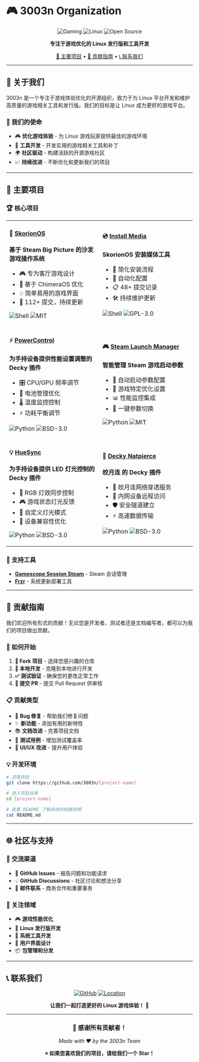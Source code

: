 # 🎮 3003n Organization

<div align="center">

![Gaming](https://img.shields.io/badge/Focus-Gaming-blue?style=for-the-badge&logo=steam)
![Linux](https://img.shields.io/badge/Platform-Linux-orange?style=for-the-badge&logo=linux)
![Open Source](https://img.shields.io/badge/License-Open%20Source-green?style=for-the-badge&logo=opensourceinitiative)

**专注于游戏优化的 Linux 发行版和工具开发**

[🌟 主要项目](#-主要项目) • [🤝 贡献指南](#-贡献指南) • [📞 联系我们](#-联系我们)

</div>

---

## 🚀 关于我们

3003n 是一个专注于游戏体验优化的开源组织，致力于为 Linux 平台开发和维护高质量的游戏相关工具和发行版。我们的目标是让 Linux 成为更好的游戏平台。

### 🎯 我们的使命
- 🎮 **优化游戏体验** - 为 Linux 游戏玩家提供最佳的游戏环境
- 🔧 **工具开发** - 开发实用的游戏相关工具和补丁
- 🌍 **社区驱动** - 构建活跃的开源游戏社区
- 📈 **持续改进** - 不断优化和更新我们的项目

---

## 🌟 主要项目

### 🏆 核心项目

<table>
<tr>
<td width="50%">

#### 🎯 [SkorionOS](https://github.com/3003n/skorionos)
**基于 Steam Big Picture 的沙发游戏操作系统**

- 🎮 专为客厅游戏设计
- 🚀 基于 ChimeraOS 优化
- 💡 简单易用的游戏界面
- 🔧 112+ 提交，持续更新

![Shell](https://img.shields.io/badge/Shell-aa4444?style=flat-square&logo=gnu-bash&logoColor=white)
![MIT](https://img.shields.io/badge/License-MIT-blue?style=flat-square)

</td>
<td width="50%">

#### 💿 [Install Media](https://github.com/3003n/install-media)
**SkorionOS 安装媒体工具**

- 📀 简化安装流程
- 🔧 自动化配置
- 📋 48+ 提交记录
- 🛠️ 持续维护更新

![Shell](https://img.shields.io/badge/Shell-aa4444?style=flat-square&logo=gnu-bash&logoColor=white)
![GPL-3.0](https://img.shields.io/badge/License-GPL--3.0-blue?style=flat-square)


</td>
</tr>


<tr>
<td width="50%">

#### ⚡ [PowerControl](https://github.com/mengmeet/PowerControl)
**为手持设备提供性能设置调整的 Decky 插件**

- 🎛️ CPU/GPU 频率调节
- 🔋 电池管理优化
- 🌡️ 温度监控控制
- ⚡ 功耗平衡调节

![Python](https://img.shields.io/badge/Python-3776AB?style=flat-square&logo=python&logoColor=white)
![BSD-3.0](https://img.shields.io/badge/License-BSD--3.0-orange?style=flat-square)
</td>
<td width="50%">

#### 🎮 [Steam Launch Manager](https://github.com/3003n/gamescope)
**智能管理 Steam 游戏启动参数**

- 🚀 自动启动参数配置
- 🎯 游戏特定优化设置
- 📊 性能监控集成
- 🔧 一键参数切换

![Python](https://img.shields.io/badge/Python-3776AB?style=flat-square&logo=python&logoColor=white)
![MIT](https://img.shields.io/badge/License-MIT-blue?style=flat-square)

</td>
</tr>

<tr>
<td width="50%">

#### 💡 [HueSync](https://github.com/honjow/HueSync)
**为手持设备提供 LED 灯光控制的 Decky 插件**

- 🌈 RGB 灯效同步控制
- 🎮 游戏状态灯光反馈
- 🎨 自定义灯光模式
- 🔧 设备兼容性优化

![Python](https://img.shields.io/badge/Python-3776AB?style=flat-square&logo=python&logoColor=white)
![BSD-3.0](https://img.shields.io/badge/License-BSD--3.0-orange?style=flat-square)
</td>
<td width="50%">

#### 🚀 [Decky Natpierce](https://github.com/honjow/decky-natpierce)
**皎月连 的 Decky 插件**

- 🌙 皎月连网络穿透服务
- 🔗 内网设备远程访问
- 🛡️ 安全隧道建立
- ⚡ 高速数据传输

![Python](https://img.shields.io/badge/Python-3776AB?style=flat-square&logo=python&logoColor=white)
![BSD-3.0](https://img.shields.io/badge/License-BSD--3.0-orange?style=flat-square)

</td>
</tr>

</table>

### 🔧 支持工具

- **[Gamescope Session Steam](https://github.com/3003n/gamescope-session-steam)** - Steam 会话管理
- **[Frzr](https://github.com/honjow/frzr)** - 系统更新部署工具


---

## 🤝 贡献指南

我们欢迎所有形式的贡献！无论您是开发者、测试者还是文档编写者，都可以为我们的项目做出贡献。

### 🚀 如何开始

1. **🍴 Fork 项目** - 选择您感兴趣的仓库
2. **🔧 本地开发** - 克隆到本地进行开发
3. **✅ 测试验证** - 确保您的更改正常工作
4. **📝 提交 PR** - 提交 Pull Request 供审核

### 📋 贡献类型

- 🐛 **Bug 修复** - 帮助我们修复问题
- ✨ **新功能** - 添加有用的新特性
- 📚 **文档改进** - 完善项目文档
- 🧪 **测试用例** - 增加测试覆盖率
- 🎨 **UI/UX 改进** - 提升用户体验

### 💡 开发环境

```bash
# 克隆项目
git clone https://github.com/3003n/[project-name]

# 进入项目目录
cd [project-name]

# 查看 README 了解具体的构建说明
cat README.md
```

---

## 🌐 社区与支持

### 💬 交流渠道

- 🐙 **GitHub Issues** - 报告问题和功能请求
- 💡 **GitHub Discussions** - 社区讨论和想法分享
- 📧 **邮件联系** - 商务合作和重要事务

### 🎯 关注领域

- 🎮 **游戏性能优化**
- 🐧 **Linux 发行版开发**
- 🔧 **系统工具开发**
- 🎨 **用户界面设计**
- 📦 **包管理和分发**

---

## 📞 联系我们

<div align="center">

[![GitHub](https://img.shields.io/badge/GitHub-3003n-black?style=for-the-badge&logo=github)](https://github.com/3003n)
[![Location](https://img.shields.io/badge/Location-China-red?style=for-the-badge&logo=googlemaps)](https://github.com/3003n)

**让我们一起打造更好的 Linux 游戏体验！** 🚀

</div>

---

<div align="center">

### 🌟 感谢所有贡献者！

*Made with ❤️ by the 3003n Team*

**⭐ 如果您喜欢我们的项目，请给我们一个 Star！**

</div>
